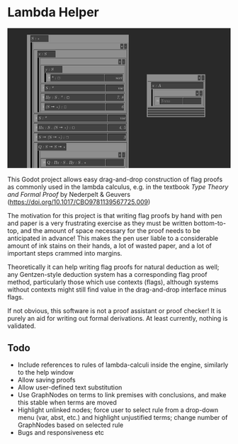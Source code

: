 Lambda Helper
=============

![A screenshot of Lambda Helper interface](./docs/img.png)

This Godot project allows easy drag-and-drop construction of flag proofs as commonly used in the lambda calculus, e.g. in the textbook _Type Theory and Formal Proof_ by Nederpelt & Geuvers (https://doi.org/10.1017/CBO9781139567725.009)

The motivation for this project is that writing flag proofs by hand with pen and paper is a very frustrating exercise as they must be written bottom-to-top, and the amount of space necessary for the proof needs to be anticipated in advance! This makes the pen user liable to a considerable amount of ink stains on their hands, a lot of wasted paper, and a lot of important steps crammed into margins.

Theoretically it can help writing flag proofs for natural deduction as well; any Gentzen-style deduction system has a corresponding flag proof method, particularly those which use contexts (flags), although systems without contexts might still find value in the drag-and-drop interface minus flags. 

If not obvious, this software is not a proof assistant or proof checker! It is purely an aid for writing out formal derivations. 
At least currently, nothing is validated. 

Todo
----

- Include references to rules of lambda-calculi inside the engine, similarly to the help window
- Allow saving proofs 
- Allow user-defined text substitution
- Use GraphNodes on terms to link premises with conclusions, and make this stable when terms are moved
- Highlight unlinked nodes; force user to select rule from a drop-down menu (var, abst, etc.) and highlight unjustified terms; change number of GraphNodes based on selected rule
- Bugs and responsiveness etc


